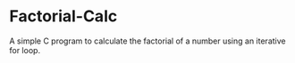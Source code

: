 # Factorial-Calc
A simple C program to calculate the factorial of a number using an iterative for loop.
